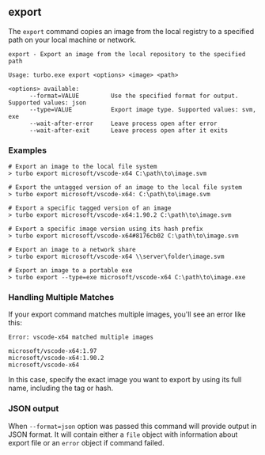 ## export

The `export` command copies an image from the local registry to a specified path on your local machine or network. 

```
export - Export an image from the local repository to the specified path

Usage: turbo.exe export <options> <image> <path>

<options> available:
      --format=VALUE         Use the specified format for output. Supported values: json
      --type=VALUE           Export image type. Supported values: svm, exe
      --wait-after-error     Leave process open after error
      --wait-after-exit      Leave process open after it exits
```

### Examples

```
# Export an image to the local file system
> turbo export microsoft/vscode-x64 C:\path\to\image.svm

# Export the untagged version of an image to the local file system
> turbo export microsoft/vscode-x64: C:\path\to\image.svm

# Export a specific tagged version of an image
> turbo export microsoft/vscode-x64:1.90.2 C:\path\to\image.svm

# Export a specific image version using its hash prefix
> turbo export microsoft/vscode-x64#8176cb02 C:\path\to\image.svm

# Export an image to a network share
> turbo export microsoft/vscode-x64 \\server\folder\image.svm

# Export an image to a portable exe
> turbo export --type=exe microsoft/vscode-x64 C:\path\to\image.exe
```

### Handling Multiple Matches

If your export command matches multiple images, you'll see an error like this:

```
Error: vscode-x64 matched multiple images

microsoft/vscode-x64:1.97
microsoft/vscode-x64:1.90.2
microsoft/vscode-x64
```

In this case, specify the exact image you want to export by using its full name, including the tag or hash.

### JSON output

When `--format=json` option was passed this command will provide output in JSON format. It will contain either a `file` object with information about export file or an `error` object if command failed.
